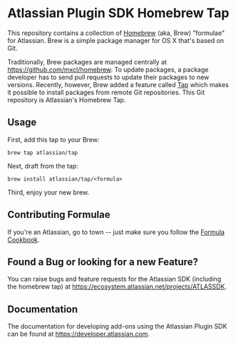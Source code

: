 # Atlassian Plugin SDK Homebrew Tap

This repository contains a collection of [Homebrew](http://mxcl.github.com/homebrew/) (aka, Brew) "formulae" for Atlassian. Brew is a simple package manager for OS X that's based on Git.

Traditionally, Brew packages are managed centrally at <https://github.com/mxcl/homebrew>. To update packages, a package developer has to send pull requests to update their packages to new versions. Recently, however, Brew added a feature called [Tap](https://github.com/mxcl/homebrew/wiki/brew-tap) which makes it possible to install packages from remote Git repositories. This Git repository is Atlassian's Homebrew Tap.

## Usage

First, add this tap to your Brew:

    brew tap atlassian/tap

Next, draft from the tap:

    brew install atlassian/tap/<formula>

Third, enjoy your new brew.

## Contributing Formulae

If you're an Atlassian, go to town -- just make sure you follow the [Formula Cookbook](https://github.com/mxcl/homebrew/wiki/Formula-Cookbook).

## Found a Bug or looking for a new Feature?

You can raise bugs and feature requests for the Atlassian SDK (including the homebrew tap) at https://ecosystem.atlassian.net/projects/ATLASSDK.

## Documentation

The documentation for developing add-ons using the Atlassian Plugin SDK can be found at https://developer.atlassian.com.

